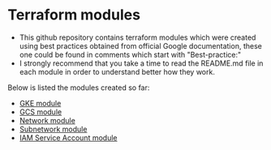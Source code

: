 # Terraform modules
- This github repository contains terraform modules which were created using best practices obtained from official Google documentation, these one could be found in comments which start with "Best-practice:"
- I strongly recommend that you take a time to read the README.md file in each module in order to understand better how they work.

Below is listed the modules created so far:
- [GKE module](https://github.com/ronaldramrod93/roka_pf_tf-modules/tree/main/modules/gke)
- [GCS module](https://github.com/ronaldramrod93/roka_pf_tf-modules/tree/main/modules/gcs)
- [Network module](https://github.com/ronaldramrod93/roka_pf_tf-modules/tree/main/modules/network)
- [Subnetwork module](https://github.com/ronaldramrod93/roka_pf_tf-modules/tree/main/modules/subnetwork)
- [IAM Service Account module](https://github.com/ronaldramrod93/roka_pf_tf-modules/tree/main/modules/service-account)